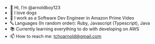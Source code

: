 - 👋  Hi, I’m @arnoldboy123
- 🐶  I love dogs
- 🎥  I work as a Software Dev Engineer in Amazon Prime Video
- 🔤  Languages (In random order): Ruby, Javascript (Typescript), Java
- 📚  Currently learning everything to do with developing on AWS
- 📫  How to reach me: tchoarnold@gmail.com

<!---
arnoldboy123/arnoldboy123 is a ✨ special ✨ repository because its `README.md` (this file) appears on your GitHub profile.
You can click the Preview link to take a look at your changes.
--->
